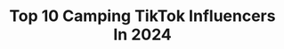---
title: Top 10 Camping TikTok Influencers In 2024
description: >-
  Find top camping TikTok influencers in 2024. Most popular hashtags: #fyp #camping #foryou #foryoupage.
platform: TikTok
hits: 831
text_top: Discover the most popular TikTok influencers on inBeat.
text_bottom: inBeat has 831 TikTok influencers like this for you to connect with.
profiles:
  - username: "misipikidd"
    fullname: >-
      Misipikidd
    bio: >-
      I love Jesus.!!!! Swimming 🏊🏻‍♂️cycling 🚴🏻 running 🏃 kayaking 🛶 camping
    location: "United States"
    followers: 15100
    engagement: 2658
    commentsToLikes: 0.064782
    id: ckb0tagflire80j239kxk59y2
    verified: false
    hashtags: "#god, #fyp, #christian, #mississippiboy"
  - username: "ginamichelle77"
    fullname: >-
      Gina
    bio: >-
      The real @ginamichelle77 Mom Camping ⛺️ Road trips EscoFamily 🎭
    location: "United States"
    followers: 35600
    engagement: 2047
    commentsToLikes: 0.131013
    id: ck9fxqmpo7qlj0j78acgp74tj
    verified: false
    hashtags: "#ginamichelle77, #joking, #kids, #tictac"
  - username: "pip.pleun"
    fullname: >-
      Pip&Pleun 🌸🌱
    bio: >-
      Avonturen op camping de Heldense Bossen! 🌳🍂 #wearecosmo #heldensebossen
    location: "Netherlands"
    followers: 10400
    engagement: 1366
    commentsToLikes: 0.057143
    id: ckbeu3sxpd5c00j23tjzhzrnd
    verified: false
    hashtags: "#wearecosmo, #foryoupage, #tiktok, #fun"
  - username: "mountainmorgannn"
    fullname: >-
      Morgan
    bio: >-
      Car camping Solo travel tips Your support means the world! Venmo @mountainmorgan
    location: "United States"
    followers: 74900
    engagement: 931
    commentsToLikes: 0.027898
    id: ckd1abfkjsa270j23a7ns0szb
    verified: false
    hashtags: "#camping, #carcamping, #jackery, #motorhome"
  - username: "mellyphoto"
    fullname: >-
      Melissa P Gibson
    bio: >-
      🇨🇦 Photographer 🌲 #hiking #camping #nature #outdoors #adventure
    location: "Canada"
    followers: 59400
    engagement: 594
    commentsToLikes: 0.037074
    id: cka0sk3e0lvdo0i78tnhtdju5
    verified: false
    hashtags: "#fishlover, #fishin, #wildanimals, #nature"
  - username: "joeandersonrvs"
    fullname: >-
      JoeAndersonRVs
    bio: >-
      Go Camping!!
    location: "United States"
    followers: 10900
    engagement: 513
    commentsToLikes: 0.032394
    id: ck81qrk2xj9a60j78jjsbt4ud
    verified: false
    hashtags: "#camp, #camperlife, #fifthwheel, #camping"
  - username: "stephanieburlett"
    fullname: >-
      Stephanie Burlett
    bio: >-
      1994! Love the outdoors. I love to go fishing,hiking,and camping.
    location: "United States"
    followers: 12100
    engagement: 1074
    commentsToLikes: 0.023685
    id: ckac5lhrbddv70i78k362bhnw
    verified: false
    hashtags: "#singlelife, #foryoupage, #foryou, #single"
  - username: "senderud"
    fullname: >-
      Christian Senrud
    bio: >-
      Skate clips. Camping. Dogs. Whatever else.
    location: "United States"
    followers: 11300
    engagement: 1015
    commentsToLikes: 0.009580
    id: ckacfnk64rpl60i78eoni3w4f
    verified: false
    hashtags: "#skateboardingisfun, #california, #longbeach, #vansskate"
  - username: "campinghacks"
    fullname: >-
      campinghacks
    bio: >-
      Tips Tricks Gears campinghacks@usa.com Check supercool camping gears here↓
    location: "United States"
    followers: 72800
    engagement: 628
    commentsToLikes: 0.039749
    id: ckauy7r8m3piw0j23e9wx95e4
    verified: false
    hashtags: "#nationalpark, #outdoor, #campinghacks, #camping"
  - username: "hobbsy98"
    fullname: >-
      Hobbsy98
    bio: >-
      Camping, fishing and 4wdrivin 👌🤙🇦🇺
    location: "Australia"
    followers: 2777
    engagement: 759
    commentsToLikes: 0.030591
    id: ck81qrm2oj9m30j785fzlkioa
    verified: false
    hashtags: "#kelpie, #aussie, #dogsoftiktok, #bns"
---